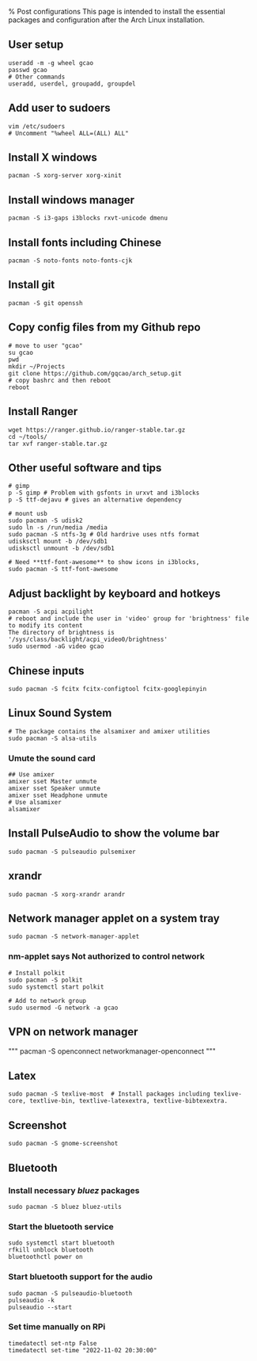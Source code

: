 % Post configurations
This page is intended to install the essential packages and configuration after the Arch Linux installation.

## User setup
```
useradd -m -g wheel gcao
passwd gcao
# Other commands
useradd, userdel, groupadd, groupdel
```
## Add user to sudoers
```
vim /etc/sudoers
# Uncomment "%wheel ALL=(ALL) ALL"
```
## Install X windows
```
pacman -S xorg-server xorg-xinit
```
## Install windows manager
```
pacman -S i3-gaps i3blocks rxvt-unicode dmenu
```
## Install fonts including Chinese
```
pacman -S noto-fonts noto-fonts-cjk
```
## Install git
```
pacman -S git openssh
```
## Copy config files from my Github repo
```
# move to user "gcao"
su gcao
pwd
mkdir ~/Projects
git clone https://github.com/gqcao/arch_setup.git 
# copy bashrc and then reboot
reboot
```
## Install Ranger
```
wget https://ranger.github.io/ranger-stable.tar.gz
cd ~/tools/
tar xvf ranger-stable.tar.gz
```
## Other useful software and tips
```
# gimp
p -S gimp # Problem with gsfonts in urxvt and i3blocks
p -S ttf-dejavu # gives an alternative dependency

# mount usb
sudo pacman -S udisk2
sudo ln -s /run/media /media
sudo pacman -S ntfs-3g # Old hardrive uses ntfs format
udisksctl mount -b /dev/sdb1
udisksctl unmount -b /dev/sdb1

# Need **ttf-font-awesome** to show icons in i3blocks, 
sudo pacman -S ttf-font-awesome
```
## Adjust backlight by keyboard and hotkeys
```
pacman -S acpi acpilight
# reboot and include the user in 'video' group for 'brightness' file to modify its content
The directory of brightness is '/sys/class/backlight/acpi_video0/brightness'
sudo usermod -aG video gcao
```
## Chinese inputs
```
sudo pacman -S fcitx fcitx-configtool fcitx-googlepinyin
```
## Linux Sound System
```
# The package contains the alsamixer and amixer utilities
sudo pacman -S alsa-utils
```
### Umute the sound card
```
## Use amixer
amixer sset Master unmute
amixer sset Speaker unmute
amixer sset Headphone unmute
# Use alsamixer
alsamixer
```
## Install PulseAudio to show the volume bar
```
sudo pacman -S pulseaudio pulsemixer
```
## xrandr  
```
sudo pacman -S xorg-xrandr arandr 
```
## Network manager applet on a system tray
```
sudo pacman -S network-manager-applet 
```
### nm-applet says Not authorized to control network
```
# Install polkit
sudo pacman -S polkit
sudo systemctl start polkit

# Add to network group
sudo usermod -G network -a gcao
```
## VPN on network manager
"""
pacman -S openconnect networkmanager-openconnect
"""
## Latex
```
sudo pacman -S texlive-most  # Install packages including texlive-core, textlive-bin, textlive-latexextra, textlive-bibtexextra.
```
## Screenshot
```
sudo pacman -S gnome-screenshot
```
## Bluetooth
### Install necessary *bluez* packages
```
sudo pacman -S bluez bluez-utils
```
### Start the bluetooth service 
```
sudo systemctl start bluetooth
rfkill unblock bluetooth
bluetoothctl power on
```
### Start bluetooth support for the audio
```
sudo pacman -S pulseaudio-bluetooth
pulseaudio -k
pulseaudio --start
```
### Set time manually on RPi
```
timedatectl set-ntp False
timedatectl set-time "2022-11-02 20:30:00"
```

